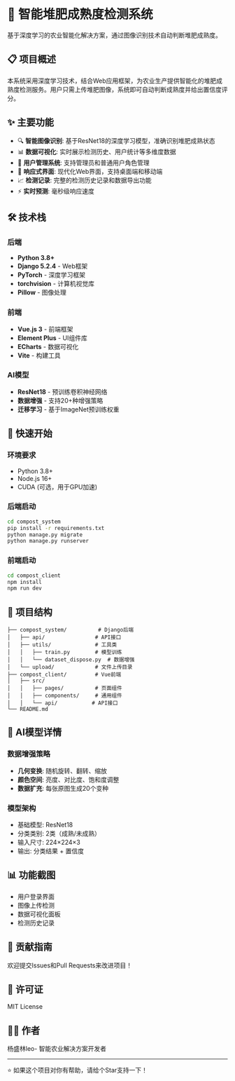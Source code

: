 # 🌱 智能堆肥成熟度检测系统

基于深度学习的农业智能化解决方案，通过图像识别技术自动判断堆肥成熟度。

## 📋 项目概述

本系统采用深度学习技术，结合Web应用框架，为农业生产提供智能化的堆肥成熟度检测服务。用户只需上传堆肥图像，系统即可自动判断成熟度并给出置信度评分。

## ✨ 主要功能

- 🔍 **智能图像识别**: 基于ResNet18的深度学习模型，准确识别堆肥成熟状态
- 📊 **数据可视化**: 实时展示检测历史、用户统计等多维度数据
- 👥 **用户管理系统**: 支持管理员和普通用户角色管理
- 📱 **响应式界面**: 现代化Web界面，支持桌面端和移动端
- 📈 **检测记录**: 完整的检测历史记录和数据导出功能
- ⚡ **实时预测**: 毫秒级响应速度

## 🛠️ 技术栈

### 后端
- **Python 3.8+**
- **Django 5.2.4** - Web框架
- **PyTorch** - 深度学习框架
- **torchvision** - 计算机视觉库
- **Pillow** - 图像处理

### 前端
- **Vue.js 3** - 前端框架
- **Element Plus** - UI组件库
- **ECharts** - 数据可视化
- **Vite** - 构建工具

### AI模型
- **ResNet18** - 预训练卷积神经网络
- **数据增强** - 支持20+种增强策略
- **迁移学习** - 基于ImageNet预训练权重

## 🚀 快速开始

### 环境要求
- Python 3.8+
- Node.js 16+
- CUDA (可选，用于GPU加速)

### 后端启动
```bash
cd compost_system
pip install -r requirements.txt
python manage.py migrate
python manage.py runserver
```

### 前端启动
```bash
cd compost_client
npm install
npm run dev
```

## 📁 项目结构

```
├── compost_system/          # Django后端
│   ├── api/                # API接口
│   ├── utils/              # 工具类
│   │   ├── train.py        # 模型训练
│   │   └── dataset_dispose.py  # 数据增强
│   └── upload/             # 文件上传目录
├── compost_client/         # Vue前端
│   ├── src/
│   │   ├── pages/          # 页面组件
│   │   ├── components/     # 通用组件
│   │   └── api/           # API接口
└── README.md
```

## 🔬 AI模型详情

### 数据增强策略
- **几何变换**: 随机旋转、翻转、缩放
- **颜色空间**: 亮度、对比度、饱和度调整
- **数据扩充**: 每张原图生成20个变种

### 模型架构
- 基础模型: ResNet18
- 分类类别: 2类（成熟/未成熟）
- 输入尺寸: 224×224×3
- 输出: 分类结果 + 置信度

## 📊 功能截图

- 用户登录界面
- 图像上传检测
- 数据可视化面板
- 检测历史记录

## 🤝 贡献指南

欢迎提交Issues和Pull Requests来改进项目！

## 📄 许可证

MIT License

## 👨‍💻 作者

杨盛林leo- 智能农业解决方案开发者

---

⭐ 如果这个项目对你有帮助，请给个Star支持一下！